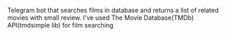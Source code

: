 Telegram bot that searches films in database and returns a list of related movies with small review.
I've used The Movie Database(TMDb) API(tmdsimple lib) for film searching
